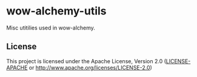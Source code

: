 # wow-alchemy-utils

Misc utitilies used in wow-alchemy.


## License

This project is licensed under the Apache License, Version 2.0 ([LICENSE-APACHE](LICENSE-APACHE) or <http://www.apache.org/licenses/LICENSE-2.0>)
